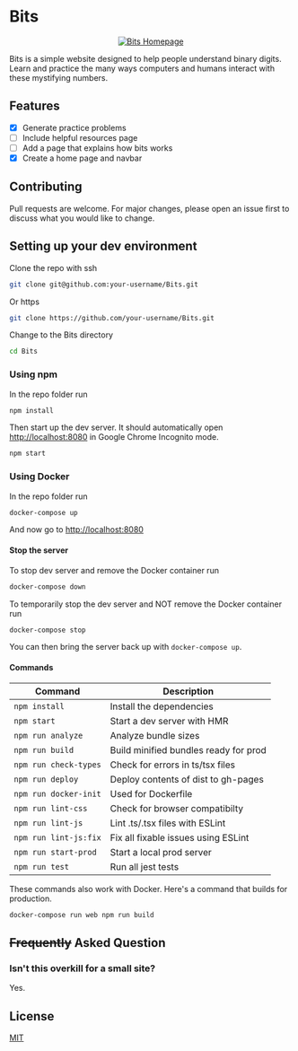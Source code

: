 # Bits

<p align="center">
    <a href="https://anordinaryusername.github.io/Bits/">
        <img alt="Bits Homepage"src="https://i.imgur.com/lBIKYPC_d.webp?maxwidth=1520&fidelity=grand">
    </a>
</p>

Bits is a simple website designed to help people understand binary digits. Learn and practice the many ways computers and humans interact with these mystifying numbers.

## Features

- [x] Generate practice problems
- [ ] Include helpful resources page
- [ ] Add a page that explains how bits works
- [x] Create a home page and navbar

## Contributing

Pull requests are welcome. For major changes, please open an issue first to discuss what you would like to change.

## Setting up your dev environment

Clone the repo with ssh

```bash
git clone git@github.com:your-username/Bits.git
```

Or https

```bash
git clone https://github.com/your-username/Bits.git
```

Change to the Bits directory

```bash
cd Bits
```

### Using npm

In the repo folder run

```bash
npm install
```

Then start up the dev server. It should automatically open [http://localhost:8080](http://localhost:8080) in Google Chrome Incognito mode.

```bash
npm start
```

### Using Docker

In the repo folder run

```bash
docker-compose up
```

And now go to [http://localhost:8080](http://localhost:8080)

#### Stop the server

To stop dev server and remove the Docker container run

```bash
docker-compose down
```

To temporarily stop the dev server and NOT remove the Docker container run

```bash
docker-compose stop
```

You can then bring the server back up with `docker-compose up`.

#### Commands

| Command               | Description                           |
| --------------------- | ------------------------------------- |
| `npm install`         | Install the dependencies              |
| `npm start`           | Start a dev server with HMR           |
| `npm run analyze`     | Analyze bundle sizes                  |
| `npm run build`       | Build minified bundles ready for prod |
| `npm run check-types` | Check for errors in ts/tsx files      |
| `npm run deploy`      | Deploy contents of dist to gh-pages   |
| `npm run docker-init` | Used for Dockerfile                   |
| `npm run lint-css`    | Check for browser compatibilty        |
| `npm run lint-js`     | Lint .ts/.tsx files with ESLint       |
| `npm run lint-js:fix` | Fix all fixable issues using ESLint   |
| `npm run start-prod`  | Start a local prod server             |
| `npm run test`        | Run all jest tests                    |

These commands also work with Docker. Here's a command that builds for production.

```bash
docker-compose run web npm run build
```

## ~~Frequently~~ Asked Question

### Isn't this overkill for a small site?

Yes.

## License

[MIT](https://choosealicense.com/licenses/mit/)
